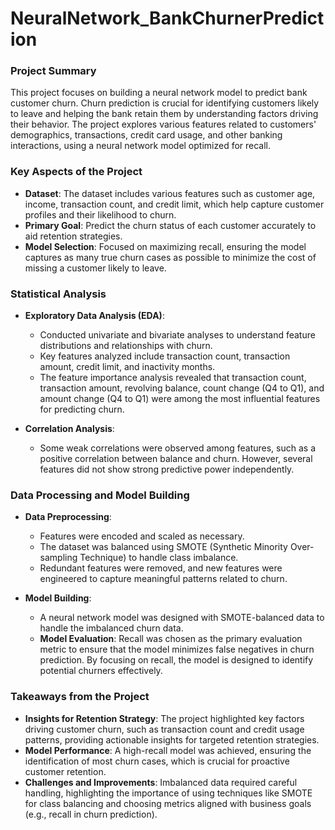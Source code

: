 # NeuralNetwork_BankChurnerPrediction

### Project Summary
This project focuses on building a neural network model to predict bank customer churn. Churn prediction is crucial for identifying customers likely to leave and helping the bank retain them by understanding factors driving their behavior. The project explores various features related to customers' demographics, transactions, credit card usage, and other banking interactions, using a neural network model optimized for recall.

### Key Aspects of the Project
- **Dataset**: The dataset includes various features such as customer age, income, transaction count, and credit limit, which help capture customer profiles and their likelihood to churn.
- **Primary Goal**: Predict the churn status of each customer accurately to aid retention strategies.
- **Model Selection**: Focused on maximizing recall, ensuring the model captures as many true churn cases as possible to minimize the cost of missing a customer likely to leave.

### Statistical Analysis
- **Exploratory Data Analysis (EDA)**: 
  - Conducted univariate and bivariate analyses to understand feature distributions and relationships with churn.
  - Key features analyzed include transaction count, transaction amount, credit limit, and inactivity months. 
  - The feature importance analysis revealed that transaction count, transaction amount, revolving balance, count change (Q4 to Q1), and amount change (Q4 to Q1) were among the most influential features for predicting churn.

- **Correlation Analysis**:
  - Some weak correlations were observed among features, such as a positive correlation between balance and churn. However, several features did not show strong predictive power independently.

### Data Processing and Model Building
- **Data Preprocessing**:
  - Features were encoded and scaled as necessary.
  - The dataset was balanced using SMOTE (Synthetic Minority Over-sampling Technique) to handle class imbalance.
  - Redundant features were removed, and new features were engineered to capture meaningful patterns related to churn.

- **Model Building**:
  - A neural network model was designed with SMOTE-balanced data to handle the imbalanced churn data.
  - **Model Evaluation**: Recall was chosen as the primary evaluation metric to ensure that the model minimizes false negatives in churn prediction. By focusing on recall, the model is designed to identify potential churners effectively.

### Takeaways from the Project
- **Insights for Retention Strategy**: The project highlighted key factors driving customer churn, such as transaction count and credit usage patterns, providing actionable insights for targeted retention strategies.
- **Model Performance**: A high-recall model was achieved, ensuring the identification of most churn cases, which is crucial for proactive customer retention.
- **Challenges and Improvements**: Imbalanced data required careful handling, highlighting the importance of using techniques like SMOTE for class balancing and choosing metrics aligned with business goals (e.g., recall in churn prediction).
